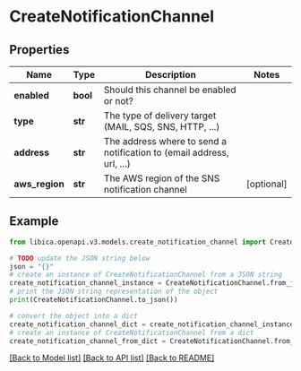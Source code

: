 # CreateNotificationChannel


## Properties

Name | Type | Description | Notes
------------ | ------------- | ------------- | -------------
**enabled** | **bool** | Should this channel be enabled or not? | 
**type** | **str** | The type of delivery target (MAIL, SQS, SNS, HTTP, ...) | 
**address** | **str** | The address where to send a notification to (email address, url, ...) | 
**aws_region** | **str** | The AWS region of the SNS notification channel | [optional] 

## Example

```python
from libica.openapi.v3.models.create_notification_channel import CreateNotificationChannel

# TODO update the JSON string below
json = "{}"
# create an instance of CreateNotificationChannel from a JSON string
create_notification_channel_instance = CreateNotificationChannel.from_json(json)
# print the JSON string representation of the object
print(CreateNotificationChannel.to_json())

# convert the object into a dict
create_notification_channel_dict = create_notification_channel_instance.to_dict()
# create an instance of CreateNotificationChannel from a dict
create_notification_channel_from_dict = CreateNotificationChannel.from_dict(create_notification_channel_dict)
```
[[Back to Model list]](../README.md#documentation-for-models) [[Back to API list]](../README.md#documentation-for-api-endpoints) [[Back to README]](../README.md)


